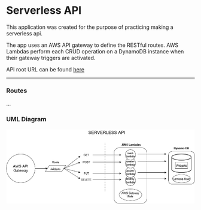 # Serverless API

This application was created for the purpose of practicing making a serverless api. 

The app uses an AWS API gateway to define the RESTful routes. AWS Lambdas perform each CRUD operation on a DynamoDB instance when their gateway triggers are activated. 

API root URL can be found [here]()
<!-- What is the root URL to your API? -->
-----


### Routes

...
<!-- What are the routes? -->
<!-- What inputs do they require?
What output do they return? -->

### UML Diagram

![uml diagram](./WidgetsServerlessAPI.png)